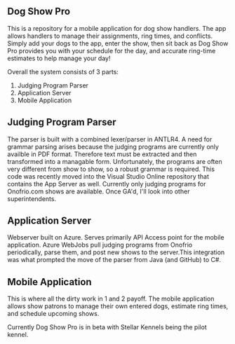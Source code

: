 Dog Show Pro
-------------

This is a repository for a mobile application for dog show handlers. The app allows handlers to manage their assignments, ring times, and conflicts. Simply add your dogs to the app, enter the show, then sit back as Dog Show Pro provides you with your schedule for the day, and accurate ring-time estimates to help manage your day!

Overall the system consists of 3 parts:

1. Judging Program Parser
2. Application Server
3. Mobile Application


Judging Program Parser
----------------------
The parser is built with a combined lexer/parser in ANTLR4. A need for grammar parsing arises because the judging programs are currently only availble in PDF format. Therefore text must be extracted and then transformed into a managable form. Unfortunately, the programs are often very different from show to show, so a robust grammar is required. This code was recently moved into the Visual Studio Online repository that contains the App Server as well. Currently only judging programs for Onofrio.com shows are available. Once GA'd, I'll look into other superintendents.


Application Server
------------------
Webserver built on Azure. Serves primarily API Access point for the mobile application. Azure WebJobs pull judging programs from Onofrio periodically, parse them, and post new shows to the server.This integration was what prompted the move of the parser from Java (and GitHub) to C#.



Mobile Application
------------------
This is where all the dirty work in 1 and 2 payoff. The mobile application allows show patrons to manage their own entered dogs, estimate ring times, and schedule upcoming shows.


Currently Dog Show Pro is in beta with Stellar Kennels being the pilot kennel.
